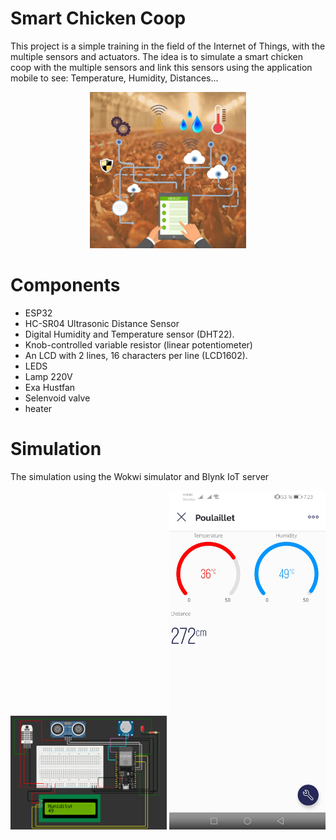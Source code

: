 # Smart Chicken Coop
This project is a simple training in the field of the Internet of Things,
with the multiple sensors and actuators.
The idea is to simulate a smart chicken coop with the multiple sensors 
and link this sensors using the application mobile to see: Temperature, Humidity, Distances...
<div align="center">
    <img src="/Images/Chicken-farm-flow-chart800x800.jpg" width="250px"</img>
</div>

# Components

* ESP32
* HC-SR04 Ultrasonic Distance Sensor
* Digital Humidity and Temperature sensor (DHT22).
* Knob-controlled variable resistor (linear potentiometer)
* An LCD with 2 lines, 16 characters per line (LCD1602).
* LEDS
* Lamp 220V
* Exa Hustfan
* Selenvoid valve
* heater

# Simulation

The simulation using the Wokwi simulator and Blynk IoT server
<div align="center">
    <img src="/Images/Capture d’écran_2023-12-01_19-17-46.png" width="250px"</img>
    <img src="/Images/Screenshot_20231201_192349_cloud.blynk.jpg" width="250px"</img>
</div>

